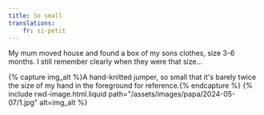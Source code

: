 ```yaml
---
title: So small
translations:
    fr: si-petit
---
```


My mum moved house and found a box of my sons clothes, size 3-6 months. I still remember clearly when they were that size...

{% capture img_alt %}A hand-knitted jumper, so small that it's barely twice the size of my hand in the foreground for reference.{% endcapture %} {% include rwd-image.html.liquid
path="/assets/images/papa/2024-05-07/1.jpg"
alt=img_alt
%}

